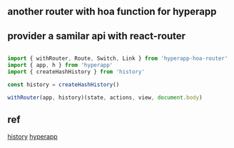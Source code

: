## another router with hoa function for hyperapp

## provider a samilar api with react-router

```js

import { withRouter, Route, Switch, Link } from 'hyperapp-hoa-router'
import { app, h } from 'hyperapp'
import { createHashHistory } from 'history'

const history = createHashHistory()

withRouter(app, history)(state, actions, view, document.body)

```

## ref

[history](https://github.com/ReactTraining/history)
[hyperapp](https://github.com/hyperapp/hyperapp)